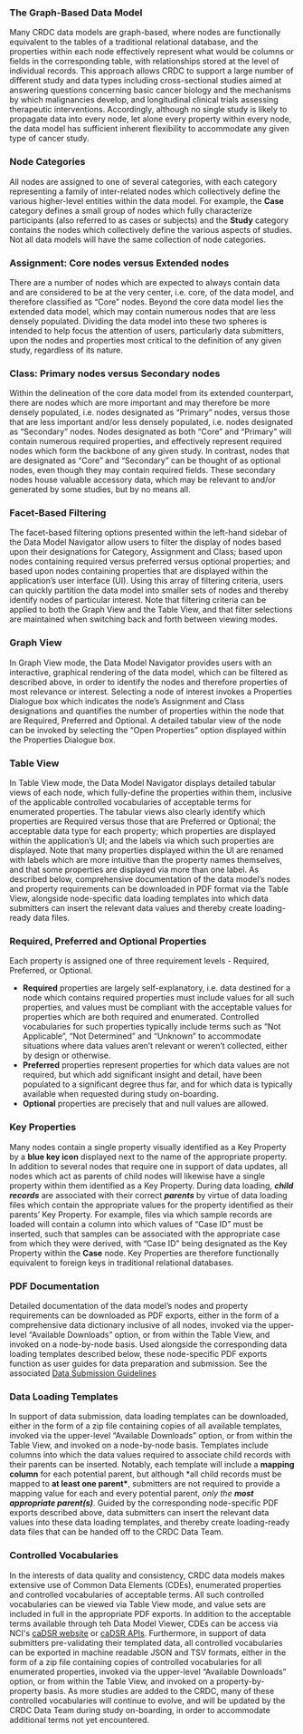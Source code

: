 ### The Graph-Based Data Model

Many CRDC data models are graph-based, where nodes are functionally equivalent to the tables of a traditional relational database, and the properties within each node effectively represent what would be columns or fields in the corresponding table, with relationships stored at the level of individual records. This approach allows CRDC to support a large number of different study and data types including cross-sectional studies aimed at answering questions concerning basic cancer biology and the mechanisms by which malignancies develop, and longitudinal clinical trials assessing therapeutic interventions. Accordingly, although no single study is likely to propagate data into every node, let alone every property within every node, the data model has sufficient inherent flexibility to accommodate any given type of cancer study.

### Node Categories

All nodes are assigned to one of several categories, with each category representing a family of inter-related nodes which collectively define the various higher-level entities within the data model. For example, the **Case** category defines a small group of nodes which fully characterize participants (also referred to as cases or subjects) and the **Study** category contains the nodes which collectively define the various aspects of studies.  Not all data models will have the same collection of node categories.


### Assignment: Core nodes versus Extended nodes

There are a number of nodes which are expected to always contain data and are considered to be at the very center, i.e. core, of the data model, and therefore classified as “Core” nodes. Beyond the core data model lies the extended data model, which may contain numerous nodes that are less densely populated. Dividing the data model into these two spheres is intended to help focus the attention of users, particularly data submitters, upon the nodes and properties most critical to the definition of any given study, regardless of its nature.

### Class: Primary nodes versus Secondary nodes

Within the delineation of the core data model from its extended counterpart, there are nodes which are more important and may therefore be more densely populated, i.e. nodes designated as “Primary” nodes, versus those that are less important and/or less densely populated, i.e. nodes designated as “Secondary” nodes. Nodes designated as both “Core” and “Primary” will contain numerous required properties, and effectively represent required nodes which form the backbone of any given study. In contrast, nodes that are designated as “Core” and “Secondary” can be thought of as optional nodes, even though they may contain required fields. These secondary nodes house valuable accessory data, which may be relevant to and/or generated by some studies, but by no means all.

<!-- PAGE BREAK -->

### Facet-Based Filtering

The facet-based filtering options presented within the left-hand sidebar of the Data Model Navigator allow users to filter the display of nodes based upon their designations for Category, Assignment and Class; based upon nodes containing required versus preferred versus optional properties; and based upon nodes containing properties that are displayed within the application’s user interface (UI). Using this array of filtering criteria, users can quickly partition the data model into smaller sets of nodes and thereby identify nodes of particular interest. Note that filtering criteria can be applied to both the Graph View and the Table View, and that filter selections are maintained when switching back and forth between viewing modes.

### Graph View

In Graph View mode, the Data Model Navigator provides users with an interactive, graphical rendering of the data model, which can be filtered as described above, in order to identify the nodes and therefore properties of most relevance or interest. Selecting a node of interest invokes a Properties Dialogue box which indicates the node’s Assignment and Class designations and quantifies the number of properties within the node that are Required, Preferred and Optional. A detailed tabular view of the node can be invoked by selecting the “Open Properties” option displayed within the Properties Dialogue box.

### Table View

In Table View mode, the Data Model Navigator displays detailed tabular views of each node, which fully-define the properties within them, inclusive of the applicable controlled vocabularies of acceptable terms for enumerated properties. The tabular views also clearly identify which properties are Required versus those that are Preferred or Optional; the acceptable data type for each property; which properties are displayed within the application’s UI; and the labels via which such properties are displayed. Note that many properties displayed within the UI are renamed with labels which are more intuitive than the property names themselves, and that some properties are displayed via more than one label. As described below, comprehensive documentation of the data model’s nodes and property requirements can be downloaded in PDF format via the Table View, alongside node-specific data loading templates into which data submitters can insert the relevant data values and thereby create loading-ready data files.

### Required, Preferred and Optional Properties

Each property is assigned one of three requirement levels - Required, Preferred, or Optional.

- **Required** properties are largely self-explanatory, i.e. data destined for a node which contains required properties must include values for all such properties, and values must be compliant with the acceptable values for properties which are both required and enumerated. Controlled vocabularies for such properties typically include terms such as “Not Applicable”, “Not Determined” and “Unknown” to accommodate situations where data values aren’t relevant or weren’t collected, either by design or otherwise.
- **Preferred** properties represent properties for which data values are not required, but which add significant insight and detail, have been populated to a significant degree thus far, and for which data is typically available when requested during study on-boarding.
- **Optional** properties are precisely that and null values are allowed.

<!-- PAGE BREAK -->

### Key Properties

Many nodes contain a single property visually identified as a Key Property by a **blue key icon** displayed next to the name of the appropriate property. In addition to several nodes that require one in support of data updates, all nodes which act as parents of child nodes will likewise have a single property within them identified as a Key Property. During data loading, **_child records_** are associated with their correct **_parents_** by virtue of data loading files which contain the appropriate values for the property identified as their parents’ Key Property. For example, files via which sample records are loaded will contain a column into which values of “Case ID” must be inserted, such that samples can be associated with the appropriate case from which they were derived, with “Case ID” being designated as the Key Property within the **Case** node. Key Properties are therefore functionally equivalent to foreign keys in traditional relational databases.

### PDF Documentation

Detailed documentation of the data model’s nodes and property requirements can be downloaded as PDF exports, either in the form of a comprehensive data dictionary inclusive of all nodes, invoked via the upper-level “Available Downloads” option, or from within the Table View, and invoked on a node-by-node basis. Used alongside the corresponding data loading templates described below, these node-specific PDF exports function as user guides for data preparation and submission. See the associated [Data Submission Guidelines](https://datacommons.cancer.gov)

### Data Loading Templates

In support of data submission, data loading templates can be downloaded, either in the form of a zip file containing copies of all available templates, invoked via the upper-level “Available Downloads” option, or from within the Table View, and invoked on a node-by-node basis. Templates include columns into which the data values required to associate child records with their parents can be inserted. Notably, each template will include a **mapping column** for each potential parent, but although \*all child records must be mapped to **at least one parent\***, submitters are not required to provide a mapping value for each and every potential parent, _only the_ **_most appropriate parent(s)_**. Guided by the corresponding node-specific PDF exports described above, data submitters can insert the relevant data values into these data loading templates, and thereby create loading-ready data files that can be handed off to the CRDC Data Team.

### Controlled Vocabularies

In the interests of data quality and consistency, CRDC data models makes extensive use of Common Data Elements (CDEs), enumerated properties and controlled vocabularies of acceptable terms. All such controlled vocabularies can be viewed via Table View mode, and value sets are included in full in the appropriate PDF exports. In addition to the acceptable terms available through teh Data Model Viewer, CDEs can be access via NCI's [caDSR website](https://cadsr.cancer.gov/onedata/Home.jsp) or [caDSR APIs](https://cadsrapi.cancer.gov/NCIAPI/1.0/index.html).  Furthermore, in support of data submitters pre-validating their templated data, all controlled vocabularies can be exported in machine readable JSON and TSV formats, either in the form of a zip file containing copies of controlled vocabularies for all enumerated properties, invoked via the upper-level “Available Downloads” option, or from within the Table View, and invoked on a property-by-property basis. As more studies are added to the CRDC, many of these controlled vocabularies will continue to evolve, and will be updated by the CRDC Data Team during study on-boarding, in order to accommodate additional terms not yet encountered.
